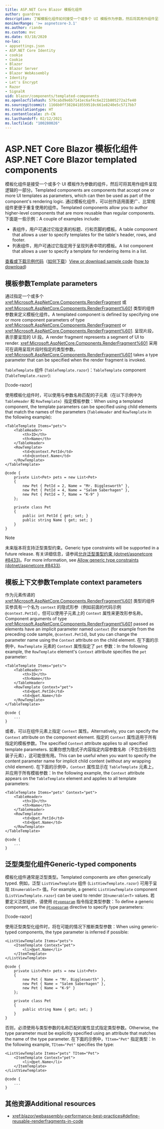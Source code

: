 ```yaml
---
title: ASP.NET Core Blazor 模板化组件
author: guardrex
description: 了解模板化组件如何接受一个或多个 UI 模板作为参数，然后将其用作组件呈现逻辑的一部分。
monikerRange: '>= aspnetcore-3.1'
ms.author: riande
ms.custom: mvc
ms.date: 03/18/2020
no-loc:
- appsettings.json
- ASP.NET Core Identity
- cookie
- Cookie
- Blazor
- Blazor Server
- Blazor WebAssembly
- Identity
- Let's Encrypt
- Razor
- SignalR
uid: blazor/components/templated-components
ms.openlocfilehash: 579cabd9e6b7141ec6af4c6e221b805272a2fe40
ms.sourcegitcommit: 1166b0ff3828418559510c661e8240e5c5717bb7
ms.translationtype: HT
ms.contentlocale: zh-CN
ms.lasthandoff: 02/12/2021
ms.locfileid: "100280026"
---
```

# <a name="aspnet-core-blazor-templated-components"></a><span data-ttu-id="1c13a-103">ASP.NET Core Blazor 模板化组件</span><span class="sxs-lookup"><span data-stu-id="1c13a-103">ASP.NET Core Blazor templated components</span></span>

<span data-ttu-id="1c13a-104">模板化组件是接受一个或多个 UI 模板作为参数的组件，然后可将其用作组件呈现逻辑的一部分。</span><span class="sxs-lookup"><span data-stu-id="1c13a-104">Templated components are components that accept one or more UI templates as parameters, which can then be used as part of the component's rendering logic.</span></span> <span data-ttu-id="1c13a-105">通过模板化组件，可以创作适用面更广、比常规组件更便于重复使用的组件。</span><span class="sxs-lookup"><span data-stu-id="1c13a-105">Templated components allow you to author higher-level components that are more reusable than regular components.</span></span> <span data-ttu-id="1c13a-106">下面是一些示例：</span><span class="sxs-lookup"><span data-stu-id="1c13a-106">A couple of examples include:</span></span>

* <span data-ttu-id="1c13a-107">表组件，用户可通过它指定表的标题、行和页脚的模板。</span><span class="sxs-lookup"><span data-stu-id="1c13a-107">A table component that allows a user to specify templates for the table's header, rows, and footer.</span></span>
* <span data-ttu-id="1c13a-108">列表组件，用户可通过它指定用于呈现列表中项的模板。</span><span class="sxs-lookup"><span data-stu-id="1c13a-108">A list component that allows a user to specify a template for rendering items in a list.</span></span>

<span data-ttu-id="1c13a-109">[查看或下载示例代码](https://github.com/dotnet/AspNetCore.Docs/tree/master/aspnetcore/blazor/common/samples/)（[如何下载](xref:index#how-to-download-a-sample)）</span><span class="sxs-lookup"><span data-stu-id="1c13a-109">[View or download sample code](https://github.com/dotnet/AspNetCore.Docs/tree/master/aspnetcore/blazor/common/samples/) ([how to download](xref:index#how-to-download-a-sample))</span></span>

## <a name="template-parameters"></a><span data-ttu-id="1c13a-110">模板参数</span><span class="sxs-lookup"><span data-stu-id="1c13a-110">Template parameters</span></span>

<span data-ttu-id="1c13a-111">通过指定一个或多个 <xref:Microsoft.AspNetCore.Components.RenderFragment> 或 <xref:Microsoft.AspNetCore.Components.RenderFragment%601> 类型的组件参数来定义模板化组件。</span><span class="sxs-lookup"><span data-stu-id="1c13a-111">A templated component is defined by specifying one or more component parameters of type <xref:Microsoft.AspNetCore.Components.RenderFragment> or <xref:Microsoft.AspNetCore.Components.RenderFragment%601>.</span></span> <span data-ttu-id="1c13a-112">呈现片段，表示要呈现的 UI 段。</span><span class="sxs-lookup"><span data-stu-id="1c13a-112">A render fragment represents a segment of UI to render.</span></span> <span data-ttu-id="1c13a-113"><xref:Microsoft.AspNetCore.Components.RenderFragment%601> 采用可在调用呈现片段时指定的类型参数。</span><span class="sxs-lookup"><span data-stu-id="1c13a-113"><xref:Microsoft.AspNetCore.Components.RenderFragment%601> takes a type parameter that can be specified when the render fragment is invoked.</span></span>

<span data-ttu-id="1c13a-114">`TableTemplate` 组件 (`TableTemplate.razor`)：</span><span class="sxs-lookup"><span data-stu-id="1c13a-114">`TableTemplate` component (`TableTemplate.razor`):</span></span>

[!code-razor[](../common/samples/5.x/BlazorWebAssemblySample/Components/TableTemplate.razor)]

<span data-ttu-id="1c13a-115">使用模板化组件时，可以使用与参数名称匹配的子元素（在以下示例中为 `TableHeader` 和 `RowTemplate`）指定模板参数：</span><span class="sxs-lookup"><span data-stu-id="1c13a-115">When using a templated component, the template parameters can be specified using child elements that match the names of the parameters (`TableHeader` and `RowTemplate` in the following example):</span></span>

```razor
<TableTemplate Items="pets">
    <TableHeader>
        <th>ID</th>
        <th>Name</th>
    </TableHeader>
    <RowTemplate>
        <td>@context.PetId</td>
        <td>@context.Name</td>
    </RowTemplate>
</TableTemplate>

@code {
    private List<Pet> pets = new List<Pet>
    {
        new Pet { PetId = 2, Name = "Mr. Bigglesworth" },
        new Pet { PetId = 4, Name = "Salem Saberhagen" },
        new Pet { PetId = 7, Name = "K-9" }
    };

    private class Pet
    {
        public int PetId { get; set; }
        public string Name { get; set; }
    }
}
```

> [!NOTE]
> <span data-ttu-id="1c13a-116">未来版本将支持泛型类型约束。</span><span class="sxs-lookup"><span data-stu-id="1c13a-116">Generic type constraints will be supported in a future release.</span></span> <span data-ttu-id="1c13a-117">有关详细信息，请参阅[允许泛型类型约束 (dotnet/aspnetcore #8433)](https://github.com/dotnet/aspnetcore/issues/8433)。</span><span class="sxs-lookup"><span data-stu-id="1c13a-117">For more information, see [Allow generic type constraints (dotnet/aspnetcore #8433)](https://github.com/dotnet/aspnetcore/issues/8433).</span></span>

## <a name="template-context-parameters"></a><span data-ttu-id="1c13a-118">模板上下文参数</span><span class="sxs-lookup"><span data-stu-id="1c13a-118">Template context parameters</span></span>

<span data-ttu-id="1c13a-119">作为元素传递的 <xref:Microsoft.AspNetCore.Components.RenderFragment%601> 类型的组件实参具有一个名为 `context` 的隐式形参（例如前面的代码示例 `@context.PetId`），但可以使用子元素上的 `Context` 属性来更改形参名称。</span><span class="sxs-lookup"><span data-stu-id="1c13a-119">Component arguments of type <xref:Microsoft.AspNetCore.Components.RenderFragment%601> passed as elements have an implicit parameter named `context` (for example from the preceding code sample, `@context.PetId`), but you can change the parameter name using the `Context` attribute on the child element.</span></span> <span data-ttu-id="1c13a-120">在下面的示例中，`RowTemplate` 元素的 `Context` 属性指定了 `pet` 参数：</span><span class="sxs-lookup"><span data-stu-id="1c13a-120">In the following example, the `RowTemplate` element's `Context` attribute specifies the `pet` parameter:</span></span>

```razor
<TableTemplate Items="pets">
    <TableHeader>
        <th>ID</th>
        <th>Name</th>
    </TableHeader>
    <RowTemplate Context="pet">
        <td>@pet.PetId</td>
        <td>@pet.Name</td>
    </RowTemplate>
</TableTemplate>

@code {
    ...
}
```

<span data-ttu-id="1c13a-121">或者，可以在组件元素上指定 `Context` 属性。</span><span class="sxs-lookup"><span data-stu-id="1c13a-121">Alternatively, you can specify the `Context` attribute on the component element.</span></span> <span data-ttu-id="1c13a-122">指定的 `Context` 属性适用于所有指定的模板参数。</span><span class="sxs-lookup"><span data-stu-id="1c13a-122">The specified `Context` attribute applies to all specified template parameters.</span></span> <span data-ttu-id="1c13a-123">如果你想为隐式子内容指定内容参数名称（不包含任何包装子元素），这可能很有用。</span><span class="sxs-lookup"><span data-stu-id="1c13a-123">This can be useful when you want to specify the content parameter name for implicit child content (without any wrapping child element).</span></span> <span data-ttu-id="1c13a-124">在下面的示例中，`Context` 属性显示在 `TableTemplate` 元素上，并应用于所有模板参数：</span><span class="sxs-lookup"><span data-stu-id="1c13a-124">In the following example, the `Context` attribute appears on the `TableTemplate` element and applies to all template parameters:</span></span>

```razor
<TableTemplate Items="pets" Context="pet">
    <TableHeader>
        <th>ID</th>
        <th>Name</th>
    </TableHeader>
    <RowTemplate>
        <td>@pet.PetId</td>
        <td>@pet.Name</td>
    </RowTemplate>
</TableTemplate>

@code {
    ...
}
```

## <a name="generic-typed-components"></a><span data-ttu-id="1c13a-125">泛型类型化组件</span><span class="sxs-lookup"><span data-stu-id="1c13a-125">Generic-typed components</span></span>

<span data-ttu-id="1c13a-126">模板化组件通常是泛型类型。</span><span class="sxs-lookup"><span data-stu-id="1c13a-126">Templated components are often generically typed.</span></span> <span data-ttu-id="1c13a-127">例如，泛型 `ListViewTemplate` 组件 (`ListViewTemplate.razor`) 可用于呈现 `IEnumerable<T>` 值。</span><span class="sxs-lookup"><span data-stu-id="1c13a-127">For example, a generic `ListViewTemplate` component (`ListViewTemplate.razor`) can be used to render `IEnumerable<T>` values.</span></span> <span data-ttu-id="1c13a-128">若要定义泛型组件，请使用 [`@typeparam`](xref:mvc/views/razor#typeparam) 指令指定类型参数：</span><span class="sxs-lookup"><span data-stu-id="1c13a-128">To define a generic component, use the [`@typeparam`](xref:mvc/views/razor#typeparam) directive to specify type parameters:</span></span>

[!code-razor[](../common/samples/5.x/BlazorWebAssemblySample/Components/ListViewTemplate.razor)]

<span data-ttu-id="1c13a-129">使用泛型类型化组件时，将在可能的情况下推断类型参数：</span><span class="sxs-lookup"><span data-stu-id="1c13a-129">When using generic-typed components, the type parameter is inferred if possible:</span></span>

```razor
<ListViewTemplate Items="pets">
    <ItemTemplate Context="pet">
        <li>@pet.Name</li>
    </ItemTemplate>
</ListViewTemplate>

@code {
    private List<Pet> pets = new List<Pet>
    {
        new Pet { Name = "Mr. Bigglesworth" },
        new Pet { Name = "Salem Saberhagen" },
        new Pet { Name = "K-9" }
    };

    private class Pet
    {
        public string Name { get; set; }
    }
}
```

<span data-ttu-id="1c13a-130">否则，必须使用与类型参数的名称匹配的属性显式指定类型参数。</span><span class="sxs-lookup"><span data-stu-id="1c13a-130">Otherwise, the type parameter must be explicitly specified using an attribute that matches the name of the type parameter.</span></span> <span data-ttu-id="1c13a-131">在下面的示例中，`TItem="Pet"` 指定类型：</span><span class="sxs-lookup"><span data-stu-id="1c13a-131">In the following example, `TItem="Pet"` specifies the type:</span></span>

```razor
<ListViewTemplate Items="pets" TItem="Pet">
    <ItemTemplate Context="pet">
        <li>@pet.Name</li>
    </ItemTemplate>
</ListViewTemplate>

@code {
    ...
}
```

## <a name="additional-resources"></a><span data-ttu-id="1c13a-132">其他资源</span><span class="sxs-lookup"><span data-stu-id="1c13a-132">Additional resources</span></span>

* <xref:blazor/webassembly-performance-best-practices#define-reusable-renderfragments-in-code>
